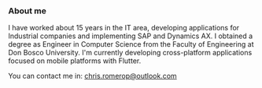 ### About me

I have worked about 15 years in the IT area, developing applications for Industrial companies and implementing SAP and Dynamics AX.
I obtained a degree as Engineer in Computer Science from the Faculty of Engineering at Don Bosco University.
I'm currently developing cross-platform applications focused on mobile platforms with Flutter.

You can contact me in: chris.romerop@outlook.com

<!--
**chris-romerop/chris-romerop** is a ✨ _special_ ✨ repository because its `README.md` (this file) appears on your GitHub profile.

Here are some ideas to get you started:

- 🔭 I’m currently working on ...
- 🌱 I’m currently learning ...
- 👯 I’m looking to collaborate on ...
- 🤔 I’m looking for help with ...
- 💬 Ask me about ...
- 📫 How to reach me: ...
- 😄 Pronouns: ...
- ⚡ Fun fact: ...
-->
